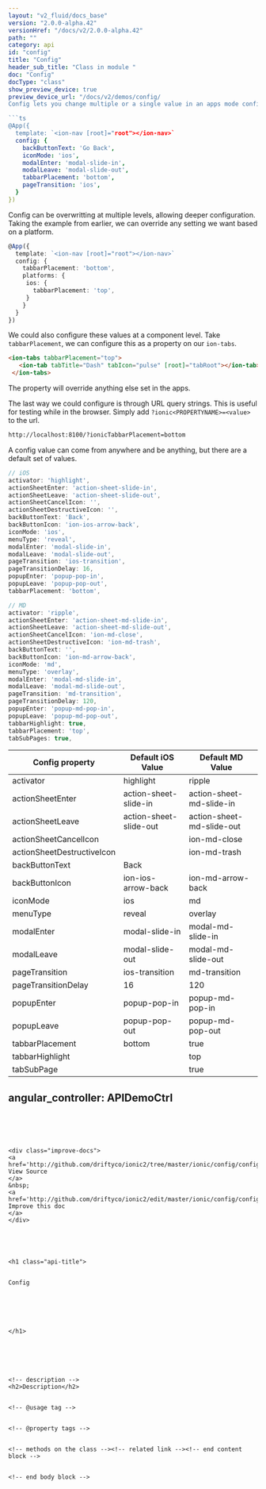 ```yaml
---
layout: "v2_fluid/docs_base"
version: "2.0.0-alpha.42"
versionHref: "/docs/v2/2.0.0-alpha.42"
path: ""
category: api
id: "config"
title: "Config"
header_sub_title: "Class in module "
doc: "Config"
docType: "class"
show_preview_device: true
preview_device_url: "/docs/v2/demos/config/
Config lets you change multiple or a single value in an apps mode configuration. Things such as tab placement, icon changes, and view animations can be set here.

```ts
@App({
  template: `<ion-nav [root]="root"></ion-nav>`
  config: {
    backButtonText: 'Go Back',
    iconMode: 'ios',
    modalEnter: 'modal-slide-in',
    modalLeave: 'modal-slide-out',
    tabbarPlacement: 'bottom',
    pageTransition: 'ios',
  }
})
```

Config can be overwritting at multiple levels, allowing deeper configuration. Taking the example from earlier, we can override any setting we want based on a platform.
```ts
@App({
  template: `<ion-nav [root]="root"></ion-nav>`
  config: {
    tabbarPlacement: 'bottom',
    platforms: {
     ios: {
       tabbarPlacement: 'top',
     }
    }
  }
})
```

We could also configure these values at a component level. Take `tabbarPlacement`, we can configure this as a property on our `ion-tabs`.

```html
<ion-tabs tabbarPlacement="top">
   <ion-tab tabTitle="Dash" tabIcon="pulse" [root]="tabRoot"></ion-tab>
 </ion-tabs>
```

The property will override anything else set in the apps.

The last way we could configure is through URL query strings. This is useful for testing while in the browser.
Simply add `?ionic<PROPERTYNAME>=<value>` to the url.

```bash
http://localhost:8100/?ionicTabbarPlacement=bottom
```

A config value can come from anywhere and be anything, but there are a default set of values.

``` javascript
// iOS
activator: 'highlight',
actionSheetEnter: 'action-sheet-slide-in',
actionSheetLeave: 'action-sheet-slide-out',
actionSheetCancelIcon: '',
actionSheetDestructiveIcon: '',
backButtonText: 'Back',
backButtonIcon: 'ion-ios-arrow-back',
iconMode: 'ios',
menuType: 'reveal',
modalEnter: 'modal-slide-in',
modalLeave: 'modal-slide-out',
pageTransition: 'ios-transition',
pageTransitionDelay: 16,
popupEnter: 'popup-pop-in',
popupLeave: 'popup-pop-out',
tabbarPlacement: 'bottom',

// MD
activator: 'ripple',
actionSheetEnter: 'action-sheet-md-slide-in',
actionSheetLeave: 'action-sheet-md-slide-out',
actionSheetCancelIcon: 'ion-md-close',
actionSheetDestructiveIcon: 'ion-md-trash',
backButtonText: '',
backButtonIcon: 'ion-md-arrow-back',
iconMode: 'md',
menuType: 'overlay',
modalEnter: 'modal-md-slide-in',
modalLeave: 'modal-md-slide-out',
pageTransition: 'md-transition',
pageTransitionDelay: 120,
popupEnter: 'popup-md-pop-in',
popupLeave: 'popup-md-pop-out',
tabbarHighlight: true,
tabbarPlacement: 'top',
tabSubPages: true,
```

| Config property            | Default iOS Value      | Default MD Value          |
|----------------------------|------------------------|---------------------------|
| activator                  | highlight              | ripple                    |
| actionSheetEnter           | action-sheet-slide-in  | action-sheet-md-slide-in  |
| actionSheetLeave           | action-sheet-slide-out | action-sheet-md-slide-out |
| actionSheetCancelIcon      |                        | ion-md-close              |
| actionSheetDestructiveIcon |                        | ion-md-trash              |
| backButtonText             | Back                   |                           |
| backButtonIcon             | ion-ios-arrow-back     | ion-md-arrow-back         |
| iconMode                   | ios                    | md                        |
| menuType                   | reveal                 | overlay                   |
| modalEnter                 | modal-slide-in         | modal-md-slide-in         |
| modalLeave                 | modal-slide-out        | modal-md-slide-out        |
| pageTransition             | ios-transition         | md-transition             |
| pageTransitionDelay        | 16                     | 120                       |
| popupEnter                 | popup-pop-in           | popup-md-pop-in           |
| popupLeave                 | popup-pop-out          | popup-md-pop-out          |
| tabbarPlacement            | bottom                 | true                      |
| tabbarHighlight            |                        | top                       |
| tabSubPage                 |                        | true                      |"
angular_controller: APIDemoCtrl 
---
```





<div class="improve-docs">
<a href='http://github.com/driftyco/ionic2/tree/master/ionic/config/config.ts#L9'>
View Source
</a>
&nbsp;
<a href='http://github.com/driftyco/ionic2/edit/master/ionic/config/config.ts#L9'>
Improve this doc
</a>
</div>





<h1 class="api-title">


Config






</h1>






<!-- description -->
<h2>Description</h2>


<!-- @usage tag -->


<!-- @property tags -->


<!-- methods on the class --><!-- related link --><!-- end content block -->


<!-- end body block -->

